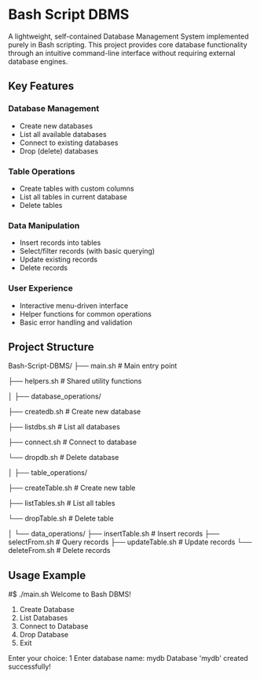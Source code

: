# Bash Script DBMS 

A lightweight, self-contained Database Management System implemented purely in Bash scripting.
This project provides core database functionality through an intuitive command-line interface without requiring external database engines.

##  Key Features

### Database Management
-  Create new databases
-  List all available databases
-  Connect to existing databases
-  Drop (delete) databases

### Table Operations
-  Create tables with custom columns
-  List all tables in current database
-  Delete tables

### Data Manipulation
-  Insert records into tables
-  Select/filter records (with basic querying)
-  Update existing records
-  Delete records

### User Experience
-  Interactive menu-driven interface
-  Helper functions for common operations
-  Basic error handling and validation

##  Project Structure
Bash-Script-DBMS/
├── main.sh # Main entry point

├── helpers.sh # Shared utility functions

│
├── database_operations/

├── createdb.sh # Create new database

├── listdbs.sh # List all databases

├── connect.sh # Connect to database

└── dropdb.sh # Delete database

│
├── table_operations/

├── createTable.sh # Create new table

├── listTables.sh # List all tables

└── dropTable.sh # Delete table

│
└── data_operations/
├── insertTable.sh # Insert records
├── selectFrom.sh # Query records
├── updateTable.sh # Update records
└── deleteFrom.sh # Delete records

## Usage Example

#$ ./main.sh
Welcome to Bash DBMS!

1. Create Database
2. List Databases
3. Connect to Database
4. Drop Database
5. Exit

Enter your choice: 1
Enter database name: mydb
Database 'mydb' created successfully!

